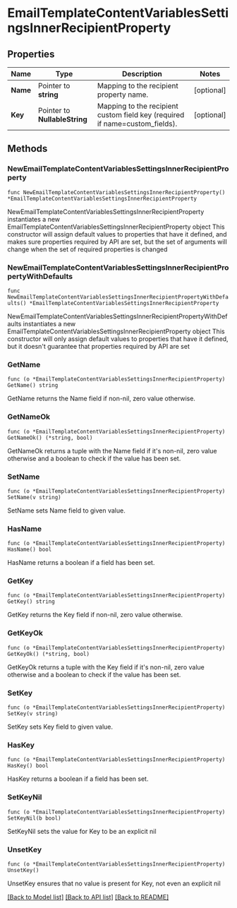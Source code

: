 # EmailTemplateContentVariablesSettingsInnerRecipientProperty

## Properties

Name | Type | Description | Notes
------------ | ------------- | ------------- | -------------
**Name** | Pointer to **string** | Mapping to the recipient property name. | [optional] 
**Key** | Pointer to **NullableString** | Mapping to the recipient custom field key (required if name&#x3D;custom_fields). | [optional] 

## Methods

### NewEmailTemplateContentVariablesSettingsInnerRecipientProperty

`func NewEmailTemplateContentVariablesSettingsInnerRecipientProperty() *EmailTemplateContentVariablesSettingsInnerRecipientProperty`

NewEmailTemplateContentVariablesSettingsInnerRecipientProperty instantiates a new EmailTemplateContentVariablesSettingsInnerRecipientProperty object
This constructor will assign default values to properties that have it defined,
and makes sure properties required by API are set, but the set of arguments
will change when the set of required properties is changed

### NewEmailTemplateContentVariablesSettingsInnerRecipientPropertyWithDefaults

`func NewEmailTemplateContentVariablesSettingsInnerRecipientPropertyWithDefaults() *EmailTemplateContentVariablesSettingsInnerRecipientProperty`

NewEmailTemplateContentVariablesSettingsInnerRecipientPropertyWithDefaults instantiates a new EmailTemplateContentVariablesSettingsInnerRecipientProperty object
This constructor will only assign default values to properties that have it defined,
but it doesn't guarantee that properties required by API are set

### GetName

`func (o *EmailTemplateContentVariablesSettingsInnerRecipientProperty) GetName() string`

GetName returns the Name field if non-nil, zero value otherwise.

### GetNameOk

`func (o *EmailTemplateContentVariablesSettingsInnerRecipientProperty) GetNameOk() (*string, bool)`

GetNameOk returns a tuple with the Name field if it's non-nil, zero value otherwise
and a boolean to check if the value has been set.

### SetName

`func (o *EmailTemplateContentVariablesSettingsInnerRecipientProperty) SetName(v string)`

SetName sets Name field to given value.

### HasName

`func (o *EmailTemplateContentVariablesSettingsInnerRecipientProperty) HasName() bool`

HasName returns a boolean if a field has been set.

### GetKey

`func (o *EmailTemplateContentVariablesSettingsInnerRecipientProperty) GetKey() string`

GetKey returns the Key field if non-nil, zero value otherwise.

### GetKeyOk

`func (o *EmailTemplateContentVariablesSettingsInnerRecipientProperty) GetKeyOk() (*string, bool)`

GetKeyOk returns a tuple with the Key field if it's non-nil, zero value otherwise
and a boolean to check if the value has been set.

### SetKey

`func (o *EmailTemplateContentVariablesSettingsInnerRecipientProperty) SetKey(v string)`

SetKey sets Key field to given value.

### HasKey

`func (o *EmailTemplateContentVariablesSettingsInnerRecipientProperty) HasKey() bool`

HasKey returns a boolean if a field has been set.

### SetKeyNil

`func (o *EmailTemplateContentVariablesSettingsInnerRecipientProperty) SetKeyNil(b bool)`

 SetKeyNil sets the value for Key to be an explicit nil

### UnsetKey
`func (o *EmailTemplateContentVariablesSettingsInnerRecipientProperty) UnsetKey()`

UnsetKey ensures that no value is present for Key, not even an explicit nil

[[Back to Model list]](../README.md#documentation-for-models) [[Back to API list]](../README.md#documentation-for-api-endpoints) [[Back to README]](../README.md)


